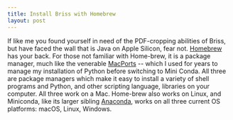 ```yaml
---
title: Install Briss with Homebrew
layout: post
---
```


If like me you found yourself in need of the PDF-cropping abilities of Briss, but have faced the wall that is Java on Apple Silicon, fear not. [Homebrew][] has your back. For those not familiar with Home-brew, it is a package manager, much like the venerable [MacPorts][] -- which I used for years to manage my installation of Python before switching to Mini Conda. All three are package managers which make it easy to install a variety of shell programs and Python, and other scripting language, libraries on your computer. All three work on a Mac. Home-brew also works on Linux, and Miniconda, like its larger sibling [Anaconda][], works on all three current OS platforms: macOS, Linux, Windows.

[Homebrew]: https://formulae.brew.sh/formula/briss
[MacPorts]: https://www.macports.org
[Miniconda]: https://docs.conda.io/en/latest/miniconda.html
[Anaconda]: https://www.anaconda.com
